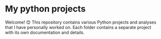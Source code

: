 # My python projects

Welcome! 😊 This repository contains various Python projects and analyses that I have personally worked on. Each folder contains a separate project with its own documentation and details.

